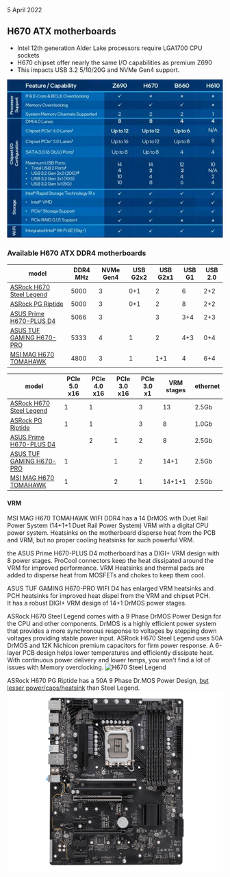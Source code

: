 5 April 2022  
## H670 ATX motherboards
- Intel 12th generation Alder Lake processors require LGA1700 CPU sockets  
- H670 chipset offer nearly the same I/O capabilities as premium Z690  
- This impacts USB 3.2 5/10/20G and NVMe Gen4 support.  

![Intel LGA1700 chipsets](chipset.jpg)  
### Available H670 ATX DDR4 motherboards

| model                    | DDR4 MHz | NVMe Gen4 | USB G2x2 | USB G2x1 | USB G1 | USB 2.0 |  
| ------------------------ | -------- | --------- | -------- | -------- | ------ | ------- |  
| [ASRock H670 Steel Legend](https://www.asrock.com/mb/Intel/H670%20Steel%20Legend/)                                            | 5000 | 3 | 0+1 | 2   | 6   | 2+2 |  
| [ASRock PG Riptide](http://us.asrock.com/MB/Intel/H670%20PG%20Riptide/)                                                       | 5000 | 3 | 0+1 | 2   | 8   | 2+2 |  
| [ASUS Prime H670-PLUS D4](https://www.asus.com/Motherboards-Components/Motherboards/PRIME/PRIME-H670-PLUS-D4/)                | 5066 | 3 |     | 3   | 3+4 | 2+3 |   
| [ASUS TUF GAMING H670-PRO](https://www.asus.com/Motherboards-Components/Motherboards/TUF-Gaming/TUF-GAMING-H670-PRO-WIFI-D4/) | 5333 | 4 | 1   | 2   | 4+3 | 0+4 |  
| [MSI MAG H670 TOMAHAWK](https://www.msi.com/Motherboard/MAG-H670-TOMAHAWK-WIFI-DDR4)                                          | 4800 | 3 | 1   | 1+1 | 4   | 6+4 |  


| model                    | PCIe 5.0 x16 | PCIe 4.0 x16 | PCIe 3.0 x16 | PCIe 3.0 x1  | VRM stages | ethernet |  
| ------------------------ | ------------ | ------------ | ------------ | -----------  | ---------- | -------- |
| [ASRock H670 Steel Legend](https://www.asrock.com/mb/Intel/H670%20Steel%20Legend/)   | 1 | 1 | | 3 | 13 | 2.5Gb |   
| [ASRock PG Riptide](http://us.asrock.com/MB/Intel/H670%20PG%20Riptide/)              | 1 | 1 | | 3 | 8 | 1.0Gb |  
| [ASUS Prime H670-PLUS D4](https://www.asus.com/Motherboards-Components/Motherboards/PRIME/PRIME-H670-PLUS-D4/) | | 2 | 1 | 2 | 8 | 2.5Gb |   
| [ASUS TUF GAMING H670-PRO](https://www.asus.com/Motherboards-Components/Motherboards/TUF-Gaming/TUF-GAMING-H670-PRO-WIFI-D4/) | 1 | | 1 | 2 | 14+1 | 2.5Gb |  
| [MSI MAG H670 TOMAHAWK](https://www.msi.com/Motherboard/MAG-H670-TOMAHAWK-WIFI-DDR4) | 1 | | 2 | 1 | 14+1+1 | 2.5Gb |  

#### VRM
MSI MAG H670 TOMAHAWK WIFI DDR4 has a 14 DrMOS with Duet Rail Power System (14+1+1 Duet Rail Power System) VRM with a digital CPU power system.
Heatsinks on the motherboard disperse heat from the PCB and VRM,
but no proper cooling heatsinks for such powerful VRM.  

the ASUS Prime H670-PLUS D4 motherboard has a DIGI+ VRM design with 8 power stages.
ProCool connectors keep the heat dissipated around the VRM for improved performance.
VRM Heatsinks and thermal pads are added to disperse heat from MOSFETs and chokes to keep them cool.

ASUS TUF GAMING H670-PRO WIFI D4 has enlarged VRM heatsinks and PCH heatsinks for improved heat dispel from the VRM and chipset PCH.  
It has a robust DIGI+ VRM design of 14+1 DrMOS power stages.


ASRock H670 Steel Legend comes with a 9 Phase DrMOS Power Design for the CPU and other components.
DrMOS is a highly efficient power system that provides a more synchronous response to voltages by stepping down voltages providing stable power input.
ASRock H670 Steel Legend uses 50A DrMOS and 12K Nichicon premium capacitors for firm power response.
A 6-layer PCB design helps lower temperatures and efficiently dissipate heat.
With continuous power delivery and lower temps, you won't find a lot of issues with Memory overclocking.
![H670 Steel Legend](https://www.asrock.com/mb/photo/H670%20Steel%20Legend(L2).png)  

ASRock H670 PG Riptide has a 50A 9 Phase Dr.MOS Power Design, [but lesser power/caps/heatsink](https://www.reddit.com/r/hardware/comments/rxnckv/listingdiscussion_of_gigabyte_msi_asus_asrock/) than Steel Legend.
![H670 PG Riptide](Riptide.png)  

